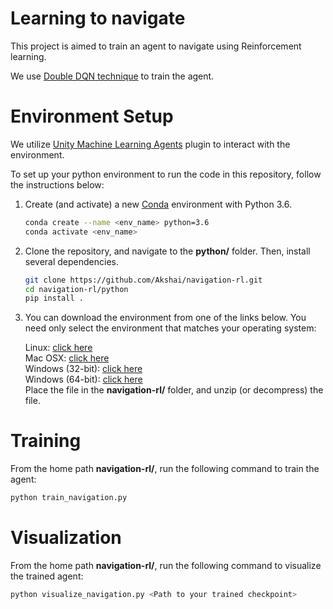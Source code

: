 # Learning to navigate
This project is aimed to train an agent to navigate using Reinforcement learning.

We use [Double DQN technique](https://arxiv.org/abs/1509.06461) to train the agent.

# Environment Setup

We utilize [Unity Machine Learning Agents](https://github.com/Unity-Technologies/ml-agents) plugin to interact with the environment. 

To set up your python environment to run the code in this repository, follow the instructions below:

1. Create (and activate) a new [Conda](https://docs.anaconda.com/anaconda/install/) environment with Python 3.6.

    ```bash
    conda create --name <env_name> python=3.6
    conda activate <env_name>
    ```


2. Clone the repository, and navigate to the **python/** folder. Then, install several dependencies.

    ```bash
    git clone https://github.com/Akshai/navigation-rl.git
    cd navigation-rl/python
    pip install .
    ```
    
    
3.  You can download the environment from one of the links below. You need only select the environment that matches your operating system:

    Linux: [click here](https://s3-us-west-1.amazonaws.com/udacity-drlnd/P1/Banana/Banana_Linux.zip) <br />
    Mac OSX: [click here](https://s3-us-west-1.amazonaws.com/udacity-drlnd/P1/Banana/Banana.app.zip)<br />
    Windows (32-bit): [click here](https://s3-us-west-1.amazonaws.com/udacity-drlnd/P1/Banana/Banana_Windows_x86.zip)<br />
    Windows (64-bit): [click here](https://s3-us-west-1.amazonaws.com/udacity-drlnd/P1/Banana/Banana_Windows_x86_64.zip)<br />
    Place the file in the **navigation-rl/** folder, and unzip (or decompress) the file.

# Training

From the home path **navigation-rl/**, run the following command to train the agent:

```bash
python train_navigation.py
```

# Visualization

From the home path **navigation-rl/**, run the following command to visualize the trained agent:

```bash
python visualize_navigation.py <Path to your trained checkpoint>
```





